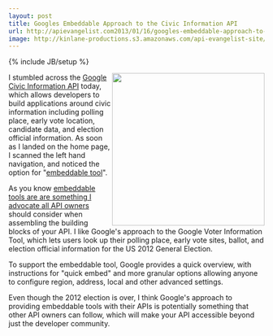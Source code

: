 ```yaml
---
layout: post
title: Googles Embeddable Approach to the Civic Information API
url: http://apievangelist.com2013/01/16/googles-embeddable-approach-to-the-civic-information-api/
image: http://kinlane-productions.s3.amazonaws.com/api-evangelist-site/blog/Google-Voter-Information-Widget.png
---
```

{% include JB/setup %}<p>
     <img src="https://s3.amazonaws.com/kinlane-productions/google/Google-Voter-Information-Widget.png"  width="300" align="right" />
</p>
<p>
     I stumbled across the <a href="https://developers.google.com/civic-information/">Google Civic Information API</a> today, which allows developers to build applications around civic information including polling place, early vote location, candidate data, and election official information. As soon as I landed on the home page, I scanned the left hand navigation, and noticed the option for "<a href="https://developers.google.com/civic-information/docs/embed">embeddable tool</a>".
</p>
<p>
     As you know <a href="http://apievangelist.com/blog/tag.php?Search_Tag=Embeddable">embeddable tools are are something I advocate all API owners</a> should consider when assembling the building blocks of your API. I like Google's approach to the Google Voter Information Tool, which lets users look up their polling place, early vote sites, ballot, and election official information for the US 2012 General Election.
</p>
<p>
     To support the embeddable tool, Google provides a quick overview, with instructions for "quick embed" and more granular options allowing anyone to configure region, address, local and other advanced settings.
</p>
<p>
     Even though the 2012 election is over, I think Google's approach to providing embeddable tools with their APIs is potentially something that other API owners can follow, which will make your API accessible beyond just the developer community.
</p>
